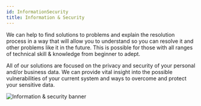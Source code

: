 ```yaml
---
id: InformationSecurity
title: Information & Security
---
```


We can help to find solutions to problems and explain the resolution process in a way that will allow you to understand so you can resolve it and other problems like it in the future. This is possible for those with all ranges of technical skill & knowledge from beginner to adept.

All of our solutions are focused on the privacy and security of your personal and/or business data. We can provide vital insight into the possible vulnerabilities of your current system and ways to overcome and protect your sensitive data.

<img alt="Information & security banner" src="/img/Security.jpg" />